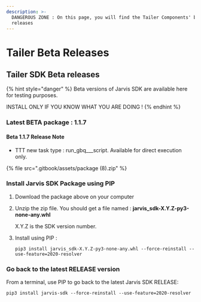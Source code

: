 ```yaml
---
description: >-
  DANGEROUS ZONE : On this page, you will find the Tailer Components' beta
  releases
---
```


# Tailer Beta Releases

## Tailer SDK Beta releases

{% hint style="danger" %}
Beta versions of Jarvis SDK are available here for testing purposes.

INSTALL ONLY IF YOU KNOW WHAT YOU ARE DOING !
{% endhint %}

### Latest BETA package : 1.1.7

#### Beta 1.1.7 Release Note

* TTT new task type : run\_gbq_\__script. Available for direct execution only.

{% file src=".gitbook/assets/package \(8\).zip" %}

### Install Jarvis SDK Package using PIP

1. Download the package above on your computer
2. Unzip the zip file. You should get a file named : **jarvis\_sdk-X.Y.Z-py3-none-any.whl**

   X.Y.Z is the SDK version number.

3. Install using PIP :

   `pip3 install jarvis_sdk-X.Y.Z-py3-none-any.whl --force-reinstall --use-feature=2020-resolver`

### Go back to the latest RELEASE version

From a terminal, use PIP to go back to the latest Jarvis SDK RELEASE:

`pip3 install jarvis-sdk --force-reinstall --use-feature=2020-resolver`

### 

